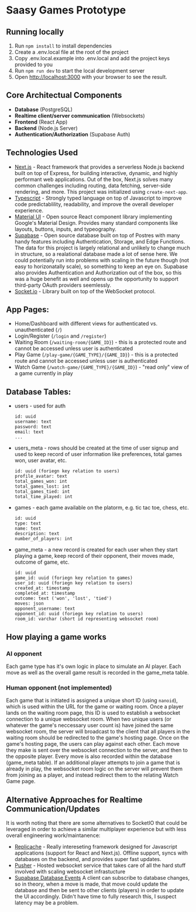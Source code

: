 # Saasy Games Prototype

## Running locally
1. Run `npm install` to install dependencies
2. Create a .env.local file at the root of the project
3. Copy .env.local.example into .env.local and add the project keys provided to you
4. Run `npm run dev` to start the local development server
5. Open [http://localhost:3000](http://localhost:3000) with your browser to see the result.

## Core Architectual Components
* **Database** (PostgreSQL)
* **Realtime client/server communication** (Websockets)
* **Frontend** (React App)
* **Backend** (Node.js Server) 
* **Authentication/Authorization** (Supabase Auth)

## Technologies Used
* [Next.js](https://nextjs.org/) - React framework that provides a serverless Node.js backend built on top of Express, for building interactive, dynamic, and highly performant web applications. Out of the box, Next.js solves many common challenges including routing, data fetching, server-side rendering, and more. This project was initialized using `create-next-app`.
* [Typescript](https://www.typescriptlang.org/) - Strongly typed language on top of Javascript to improve code predictablility, readability, and improve the overall developer experience. 
* [Material UI](https://mui.com/material-ui/getting-started/overview/) - Open source React component library implementing Google's Material Design. Provides many standard components like layouts, buttons, inputs, and typeography. 
* [Supabase](https://supabase.com/) - Open source database built on top of Postres with many handy features including Authentication, Storage, and Edge Functions. The data for this project is largely relational and unlikely to change much in structure, so a realational database made a lot of sense here. We could potentially run into problems with scaling in the future though (not easy to horizonatally scale), so something to keep an eye on. Supabase also provides Authentication and Authorization out of the box, so this was a huge benefit as well and opens up the opportunity to support third-party OAuth providers seemlessly.
* [Socket.io](https://socket.io/) - Library built on top of the WebSocket protocol.


## App Pages: 
* Home/Dashboard with different views for authenticated vs. unauthenticated (`/`)
* Login/Register (`/login` and `/register`)
* Waiting Room (`/waiting-room/{GAME_ID}`) - this is a protected route and cannot be accessed unless user is authenticated
* Play Game (`/play-game/{GAME_TYPE}/{GAME_ID}`) - this is a protected route and cannot be accessed unless user is authenticated
* Watch Game (`/watch-game/{GAME_TYPE}/{GAME_ID}`) - "read only" view of a game currently in play

## Database Tables:
* users - used for auth
    ```
    id: uuid
    username: text
    password: text
    email: text
    ...
    ```
* users_meta - rows should be created at the time of user signup and used to keep record of user information like preferences, total games won, user avatar, etc.
    ```
    id: uuid (foriegn key relation to users)
    profile_avatar: text
    total_games_won: int
    total_games_lost: int
    total_games_tied: int
    total_time_played: int
    ```
* games - each game available on the platorm, e.g. tic tac toe, chess, etc. 
    ```
    id: uuid
    type: text
    name: text
    description: text
    number_of_players: int
    ```
* game_meta - a new record is created for each user when they start playing a game, keep record of their opponent, their moves made, outcome of game, etc. 
    ```
    id: uuid
    game_id: uuid (foriegn key relation to games)
    user_id: uuid (foriegn key relation to users)
    created_at: timestamp
    completed_at: timestamp
    outcome: text ('won', 'lost', 'tied')
    moves: json
    opponent_username: text
    opponent_id: uuid (foriegn key relation to users)
    room_id: varchar (short id representing websocket room)
    ```

## How playing a game works
### AI opponent
Each game type has it's own logic in place to simulate an AI player. Each move as well as the overall game result is recorded in the game_meta table. 

### Human opponent (not implemented)
Each game that is initiated is assigned a unique short ID (using `nanoid`), which is used within the URL for the game or waiting room. Once a player lands on the waiting room page, this ID is used to establish a websocket connection to a unique websocket room. When two unique users (or whatever the game's neccessary user count is) have joined the same websocket room, the server will broadcast to the client that all players in the waiting room should be redirected to the game's hosting page. Once on the game's hosting page, the users can play against each other. Each move they make is sent over the websocket connection to the server, and then to the opposite player. Every move is also recorded within the database (game_meta table). If an additional player attempts to join a game that is already in play, the websocket room logic on the server will prevent them from joining as a player, and instead redirect them to the relating Watch Game page.


## Alternative Approaches for Realtime Communication/Updates
It is worth noting that there are some alternatives to SocketIO that could be leveraged in order to achieve a similar multiplayer experience but with less overall engineering work/maintanence:
* [Replicache](https://replicache.dev/) - Really intereseting framework designed for Javascript applications (support for React and Next.js). Offline support, syncs with databases on the backend, and provides super fast updates.
* [Pusher](https://pusher.com/channels) - Hosted websocket service that takes care of all the hard stuff involved with scaling websocket infrastucture
* [Supabase Database Events](https://supabase.com/docs/reference/javascript/subscribe) A client can subscribe to database changes, so in theory, when a move is made, that move could update the database and then be sent to other clients (players) in order to update the UI accordingly. Didn't have time to fully research this, I suspect latency may be a problem.